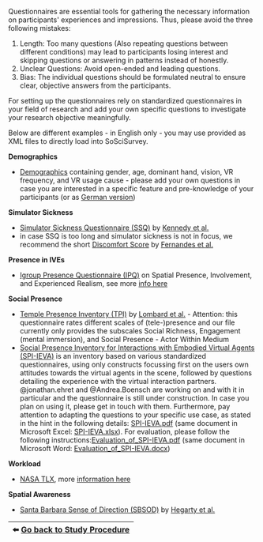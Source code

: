 Questionnaires are essential tools for gathering the necessary information on participants' experiences and impressions. Thus, please avoid the three following mistakes:

1. Length: Too many questions (Also repeating questions between different conditions) may lead to participants losing interest and skipping questions or answering in patterns instead of honestly.
2. Unclear Questions: Avoid open-ended and leading questions.
3. Bias: The individual questions should be formulated neutral to ensure clear, objective answers from the participants.

For setting up the questionnaires rely on standardized questionnaires in your field of research and add your own specific questions to investigate your research objective meaningfully.

Below are different examples - in English only - you may use provided as XML files to directly load into SoSciSurvey.

**Demographics**
- [Demographics](uploads/664aa2ac49fa53861bfc0360ac91cf48/package_Demographics.xml) containing gender, age, dominant hand, vision, VR frequency, and VR usage cause - please add your own questions in case you are interested in a specific feature and pre-knowledge of your participants (or as [German version](uploads/3078b1b8e977c5b3ef149b2335ecc0dc/package_Demographics-Deutsch_2023-02-17.xml))

**Simulator Sickness**
- [Simulator Sickness Questionnaire (SSQ)](uploads/2a117c6241d96f33fbbfedb146688cba/package_SimulatorSicknessQuestionnaire.xml) by [Kennedy et al.](https://www.doi.org/10.1207/s15327108ijap0303_3) 
- in case SSQ is too long and simulator sickness is not in focus, we recommend the short [Discomfort Score](uploads/62259e1d9c8819474b6422aaae5cf8a2/package_DiscomfortScore.xml) by [Fernandes et al.](https://www.doi.org/10.1109/3DUI.2016.7460053)

**Presence in IVEs**
- [Igroup Presence Questionnaire (IPQ)](uploads/85faf404124d694f949659adbb33b22b/package_igroupPresenceQuestionnaire.xml) on Spatial Presence, Involvement, and Experienced Realism, see more [info here](http://www.igroup.org/pq/ipq/index.php)

**Social Presence**
- [Temple Presence Inventory (TPI)](uploads/cc699644d4d5bd8d9774d2ed78f7362e/package_TemplePresenceInventory.xml) by [Lombard et al.](http://matthewlombard.com/research/p2_ab.html) - Attention: this questionnaire rates different scales of (tele-)presence and our file currently only provides the subscales Social Richness, Engagement (mental immersion), and Social Presence - Actor Within Medium
- [Social Presence Inventory for Interactions with Embodied Virtual Agents (SPI-IEVA)](uploads/e8ecbf7fb0a4879ce4383b3d0a09d4b6/package_CombinedSocialPresence.xml) is an inventory based on various standardized questionnaires, using only constructs focussing first on the users own attitudes towards the virtual agents in the scene, followed by questions detailing the experience with the virtual interaction partners. @jonathan.ehret and @Andrea.Boensch are working on and with it in particular and the questionnaire is still under construction. In case you plan on using it, please get in touch with them. Furthermore, pay attention to adapting the questions to your specific use case, as stated in the hint in the following details: [SPI-IEVA.pdf](uploads/b3950f3cb3ec74697c8a2a53243839ba/SPI-IEVA.pdf) (same document in Microsoft Excel: [SPI-IEVA.xlsx](uploads/8bfe790d9b3c1fec4fa710e79943a7df/SPI-IEVA.xlsx)). For evaluation, please follow the following instructions:[Evaluation_of_SPI-IEVA.pdf](uploads/4daa29131141c7048ed8b3cf9cb1ac7a/Evaluation_of_SPI-IEVA.pdf) (same document in Microsoft Word: [Evaluation_of_SPI-IEVA.docx](uploads/085069e24dfe7f731c56a8349c1a15d4/Evaluation_of_SPI-IEVA.docx))

**Workload**
- [NASA TLX](uploads/98917d8bd95c1a0c4c0e59ce08e9546d/package_NASA_TLX.xml), more [information here](https://humansystems.arc.nasa.gov/groups/tlx/)

**Spatial Awareness**
-  [Santa Barbara Sense of Direction (SBSOD)](uploads/d6d04d15af089c00eb6ccfbba700a590/package_SBSOD_Pretest.xml) by [Hegarty et al.](https://hegarty-lab.psych.ucsb.edu/node/226)


|:arrow_left: [Go back to Study Procedure](StudyProcedure)|
|--------------:|